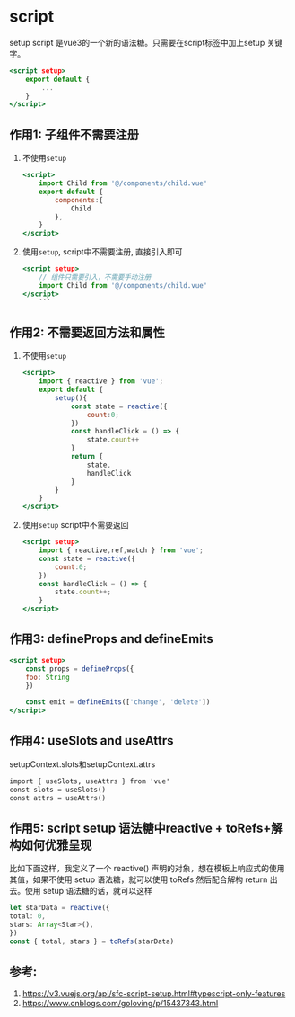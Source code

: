 # script

setup script 是vue3的一个新的语法糖。只需要在script标签中加上setup 关键字。

```htm
<script setup>
    export default {
        ...
    }
</script>
```

## 作用1: 子组件不需要注册

1. 不使用`setup`
    
    ```htm
    <script>
        import Child from '@/components/child.vue'
        export default {
            components:{
                Child
            },
        }
    </script>
    ```

2. 使用`setup`, script中不需要注册, 直接引入即可

    ```htm
    <script setup>
        // 组件只需要引入，不需要手动注册
        import Child from '@/components/child.vue'
    </script>
        ```


## 作用2: 不需要返回方法和属性

1. 不使用`setup`
    
    ```htm
    <script>
        import { reactive } from 'vue';
        export default { 
            setup(){
                const state = reactive({
                    count:0;
                })
                const handleClick = () => {
                    state.count++
                }
                return {
                    state,
                    handleClick
                }
            }
        }
    </script>
    ```

1. 使用`setup` script中不需要返回

    ```htm
    <script setup>
        import { reactive,ref,watch } from 'vue';
        const state = reactive({
            count:0;
        })
        const handleClick = () => {
            state.count++;
        }
    </script>
    ```

## 作用3: defineProps and defineEmits
    
```htm
<script setup>
    const props = defineProps({
    foo: String
    })
    
    const emit = defineEmits(['change', 'delete'])
</script>
```


## 作用4: useSlots and useAttrs

setupContext.slots和setupContext.attrs

```html
import { useSlots, useAttrs } from 'vue'
const slots = useSlots()
const attrs = useAttrs()
```

## 作用5: script setup 语法糖中reactive + toRefs+解构如何优雅呈现
    
比如下面这样，我定义了一个 reactive() 声明的对象，想在模板上响应式的使用其值，如果不使用 setup 语法糖，就可以使用 toRefs 然后配合解构 return 出去。使用 setup 语法糖的话，就可以这样

```ts
let starData = reactive({
total: 0,
stars: Array<Star>(),
})
const { total, stars } = toRefs(starData)
```


## 参考:
1. https://v3.vuejs.org/api/sfc-script-setup.html#typescript-only-features
2. https://www.cnblogs.com/goloving/p/15437343.html